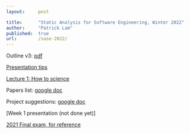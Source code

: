 ```yaml
---
layout:     post

title:      "Static Analysis for Software Engineering, Winter 2022"
author:     "Patrick Lam"
published:  true
url:        /sase-2022/
---
```


Outline v3: <a href="/sase-2022-outline.pdf">pdf</a>

[Presentation tips](/post/20210114-presentation-tips/)

[Lecture 1: How to science](/teaching/sase-2022-how-to-science.mp4)

Papers list: [google doc](https://docs.google.com/document/d/1zxKKrIqPc-bBXZWPCpvPFOHIddGXqofEdAjohn66Zyg/edit?usp=sharing)

Project suggestions: [google doc](https://docs.google.com/document/d/1vW8aB3REY6IBExCvkziHTxQ4GhOHXBedXHg3wQw0m24/edit#)

[Week 1 presentation (not done yet)]

[2021 Final exam, for reference](/teaching/sase-2021-final.pdf)